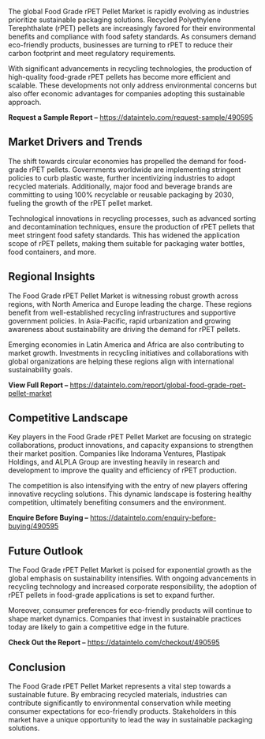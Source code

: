 The global Food Grade rPET Pellet Market is rapidly evolving as industries prioritize sustainable packaging solutions. Recycled Polyethylene Terephthalate (rPET) pellets are increasingly favored for their environmental benefits and compliance with food safety standards. As consumers demand eco-friendly products, businesses are turning to rPET to reduce their carbon footprint and meet regulatory requirements.

With significant advancements in recycling technologies, the production of high-quality food-grade rPET pellets has become more efficient and scalable. These developments not only address environmental concerns but also offer economic advantages for companies adopting this sustainable approach.

**Request a Sample Report –** https://dataintelo.com/request-sample/490595

## Market Drivers and Trends 

The shift towards circular economies has propelled the demand for food-grade rPET pellets. Governments worldwide are implementing stringent policies to curb plastic waste, further incentivizing industries to adopt recycled materials. Additionally, major food and beverage brands are committing to using 100% recyclable or reusable packaging by 2030, fueling the growth of the rPET pellet market.

Technological innovations in recycling processes, such as advanced sorting and decontamination techniques, ensure the production of rPET pellets that meet stringent food safety standards. This has widened the application scope of rPET pellets, making them suitable for packaging water bottles, food containers, and more.

## Regional Insights 

The Food Grade rPET Pellet Market is witnessing robust growth across regions, with North America and Europe leading the charge. These regions benefit from well-established recycling infrastructures and supportive government policies. In Asia-Pacific, rapid urbanization and growing awareness about sustainability are driving the demand for rPET pellets.

Emerging economies in Latin America and Africa are also contributing to market growth. Investments in recycling initiatives and collaborations with global organizations are helping these regions align with international sustainability goals.

**View Full Report –** https://dataintelo.com/report/global-food-grade-rpet-pellet-market

## Competitive Landscape 

Key players in the Food Grade rPET Pellet Market are focusing on strategic collaborations, product innovations, and capacity expansions to strengthen their market position. Companies like Indorama Ventures, Plastipak Holdings, and ALPLA Group are investing heavily in research and development to improve the quality and efficiency of rPET production.

The competition is also intensifying with the entry of new players offering innovative recycling solutions. This dynamic landscape is fostering healthy competition, ultimately benefiting consumers and the environment.

**Enquire Before Buying –** https://dataintelo.com/enquiry-before-buying/490595

## Future Outlook 

The Food Grade rPET Pellet Market is poised for exponential growth as the global emphasis on sustainability intensifies. With ongoing advancements in recycling technology and increased corporate responsibility, the adoption of rPET pellets in food-grade applications is set to expand further.

Moreover, consumer preferences for eco-friendly products will continue to shape market dynamics. Companies that invest in sustainable practices today are likely to gain a competitive edge in the future.

**Check Out the Report –** https://dataintelo.com/checkout/490595

## Conclusion 

The Food Grade rPET Pellet Market represents a vital step towards a sustainable future. By embracing recycled materials, industries can contribute significantly to environmental conservation while meeting consumer expectations for eco-friendly products. Stakeholders in this market have a unique opportunity to lead the way in sustainable packaging solutions.
